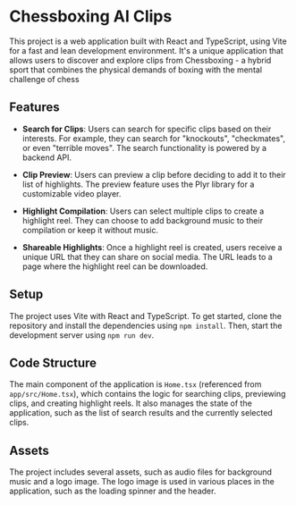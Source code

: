 # Chessboxing AI Clips

This project is a web application built with React and TypeScript, using Vite for a fast and lean development environment. It's a unique application that allows users to discover and explore clips from Chessboxing - a hybrid sport that combines the physical demands of boxing with the mental challenge of chess

## Features

- **Search for Clips**: Users can search for specific clips based on their interests. For example, they can search for "knockouts", "checkmates", or even "terrible moves". The search functionality is powered by a backend API.

- **Clip Preview**: Users can preview a clip before deciding to add it to their list of highlights. The preview feature uses the Plyr library for a customizable video player.

- **Highlight Compilation**: Users can select multiple clips to create a highlight reel. They can choose to add background music to their compilation or keep it without music.

- **Shareable Highlights**: Once a highlight reel is created, users receive a unique URL that they can share on social media. The URL leads to a page where the highlight reel can be downloaded.

## Setup

The project uses Vite with React and TypeScript. To get started, clone the repository and install the dependencies using `npm install`. Then, start the development server using `npm run dev`.

## Code Structure

The main component of the application is `Home.tsx` (referenced from `app/src/Home.tsx`), which contains the logic for searching clips, previewing clips, and creating highlight reels. It also manages the state of the application, such as the list of search results and the currently selected clips.

## Assets

The project includes several assets, such as audio files for background music and a logo image. The logo image is used in various places in the application, such as the loading spinner and the header.

